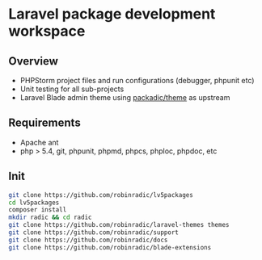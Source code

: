 Laravel package development workspace
=====================================

## Overview
- PHPStorm project files and run configurations (debugger, phpunit etc)  
- Unit testing for all sub-projects  
- Laravel Blade admin theme using [packadic/theme](https://github.com/packadic/theme) as upstream

## Requirements
- Apache ant
- php > 5.4, git, phpunit, phpmd, phpcs, phploc, phpdoc, etc
   
  
## Init
```bash
git clone https://github.com/robinradic/lv5packages
cd lv5packages
composer install
mkdir radic && cd radic
git clone https://github.com/robinradic/laravel-themes themes
git clone https://github.com/robinradic/support
git clone https://github.com/robinradic/docs
git clone https://github.com/robinradic/blade-extensions
```


